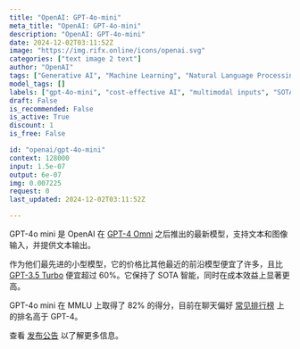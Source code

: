 ```yaml
---
title: "OpenAI: GPT-4o-mini"
meta_title: "OpenAI: GPT-4o-mini"
description: "OpenAI: GPT-4o-mini"
date: 2024-12-02T03:11:52Z
image: "https://img.rifx.online/icons/openai.svg"
categories: ["text image 2 text"]
author: "OpenAI"
tags: ["Generative AI", "Machine Learning", "Natural Language Processing", "advanced small model", "SOTA intelligence", "Technology", "multimodal inputs", "Chatbots", "cost-effective AI", "gpt-4o-mini", "OpenAI"]
model_tags: []
labels: ["gpt-4o-mini", "cost-effective AI", "multimodal inputs", "SOTA intelligence", "advanced small model"]
draft: False
is_recommended: False
is_active: True
discount: 1
is_free: False

id: "openai/gpt-4o-mini"
context: 128000
input: 1.5e-07
output: 6e-07
img: 0.007225
request: 0
last_updated: 2024-12-02T03:11:52Z

---
```


GPT-4o mini 是 OpenAI 在 [GPT-4 Omni](/openai/gpt-4o) 之后推出的最新模型，支持文本和图像输入，并提供文本输出。

作为他们最先进的小型模型，它的价格比其他最近的前沿模型便宜了许多，且比 [GPT-3.5 Turbo](/openai/gpt-3.5-turbo) 便宜超过 60%。它保持了 SOTA 智能，同时在成本效益上显著更高。

GPT-4o mini 在 MMLU 上取得了 82% 的得分，目前在聊天偏好 [常见排行榜](https://arena.lmsys.org/) 上的排名高于 GPT-4。

查看 [发布公告](https://openai.com/index/gpt-4o-mini-advancing-cost-efficient-intelligence/) 以了解更多信息。

